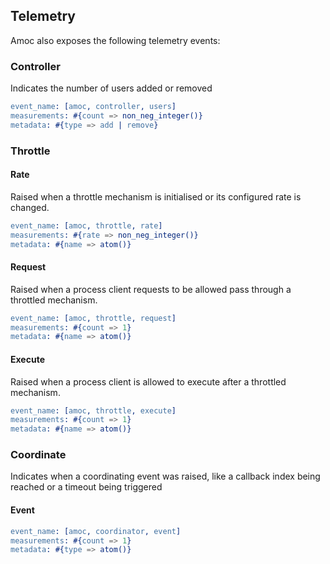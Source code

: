 ## Telemetry

Amoc also exposes the following telemetry events:

### Controller

Indicates the number of users added or removed
```erlang
event_name: [amoc, controller, users]
measurements: #{count => non_neg_integer()}
metadata: #{type => add | remove}
```

### Throttle

#### Rate

Raised when a throttle mechanism is initialised or its configured rate is changed.

```erlang
event_name: [amoc, throttle, rate]
measurements: #{rate => non_neg_integer()}
metadata: #{name => atom()}
```

#### Request

Raised when a process client requests to be allowed pass through a throttled mechanism.

```erlang
event_name: [amoc, throttle, request]
measurements: #{count => 1}
metadata: #{name => atom()}
```


#### Execute

Raised when a process client is allowed to execute after a throttled mechanism.

```erlang
event_name: [amoc, throttle, execute]
measurements: #{count => 1}
metadata: #{name => atom()}
```


### Coordinate

Indicates when a coordinating event was raised, like a callback index being reached or a timeout being triggered

#### Event
```erlang
event_name: [amoc, coordinator, event]
measurements: #{count => 1}
metadata: #{type => atom()}
```
